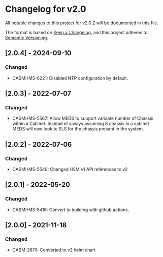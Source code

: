 # Changelog for v2.0

All notable changes to this project for v2.0.Z will be documented in this file.

The format is based on [Keep a Changelog](https://keepachangelog.com/en/1.0.0/),
and this project adheres to [Semantic Versioning](https://semver.org/spec/v2.0.0.html).

## [2.0.4] - 2024-09-10

### Changed

- CASMHMS-6221: Disabled NTP configuration by default.

## [2.0.3] - 2022-07-07

### Changed

- CASMHMS-5567: Allow MEDS to support variable number of Chassis within a Cabinet. Instead of always assuming 8 chassis in a cabinet MEDS will now look to SLS for the chassis present in the system.

## [2.0.2] - 2022-07-06

### Changed

- CASMHMS-5548: Changed HSM v1 API references to v2

## [2.0.1] - 2022-05-20

### Changed

- CASMHMS-5416: Convert to building with github actions.

## [2.0.0] - 2021-11-18

### Changed

- CASM-2670: Converted to v2 helm chart

